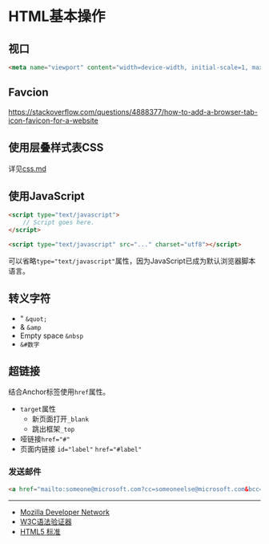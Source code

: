 # HTML基本操作

## 视口

```html
<meta name="viewport" content="width=device-width, initial-scale=1, maximum-scale=1">
```

## Favcion

<https://stackoverflow.com/questions/4888377/how-to-add-a-browser-tab-icon-favicon-for-a-website>

## 使用层叠样式表CSS

详见[css.md](css/README.md)

## 使用JavaScript

```html
<script type="text/javascript">
    // Script goes here.
</script>
```

```html
<script type="text/javascript" src="..." charset="utf8"></script>
```

可以省略`type="text/javascript"`属性，因为JavaScript已成为默认浏览器脚本语言。

## 转义字符

- " `&quot;`
- & `&amp`
- Empty space `&nbsp`
- `&#数字`

## 超链接

结合Anchor标签使用`href`属性。

- `target`属性
  - 新页面打开`_blank`
  - 跳出框架`_top`
- 哑链接`href="#"`
- 页面内链接 `id="label"` `href="#label"`

### 发送邮件

```html
<a href="mailto:someone@microsoft.com?cc=someoneelse@microsoft.com&bcc=andsomeoneelse2@microsoft.com&subject=Summer%20Party&body=You%20are%20invited%20to%20a%20big%20summer%20party!">发送邮件！</a>
```

---

- [Mozilla Developer Network](https://developer.mozilla.org/en-US/docs/Web/HTML)
- [W3C语法验证器](https://validator.w3.org)
- [HTML5 标准](http://www.w3.org/TR/html)
